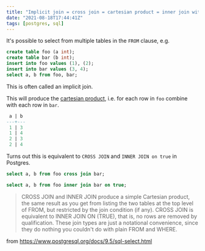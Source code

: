 ```yaml
---
title: "Implicit join = cross join = cartesian product = inner join with ON true"
date: "2021-08-18T17:44:41Z"
tags: [postgres, sql]
---
```


It's possible to select from multiple tables in the `FROM` clause, e.g.

```sql
create table foo (a int);
create table bar (b int);
insert into foo values (1), (2);
insert into bar values (3, 4);
select a, b from foo, bar;
```

This is often called an implicit join.

This will produce the [cartesian product](https://en.wikipedia.org/wiki/Cartesian_product), i.e. for each row in `foo` combine with each row in `bar`.

```sql
 a | b
---+---
 1 | 3
 1 | 4
 2 | 3
 2 | 4
```

Turns out this is equivalent to `CROSS JOIN` and `INNER JOIN on true` in Postgres.

```sql
select a, b from foo cross join bar;
```

```sql
select a, b from foo inner join bar on true;
```

> CROSS JOIN and INNER JOIN produce a simple Cartesian product, the same result as you get from listing the two tables at the top level of FROM, but restricted by the join condition (if any). CROSS JOIN is equivalent to INNER JOIN ON (TRUE), that is, no rows are removed by qualification. These join types are just a notational convenience, since they do nothing you couldn't do with plain FROM and WHERE.

from https://www.postgresql.org/docs/9.5/sql-select.html

